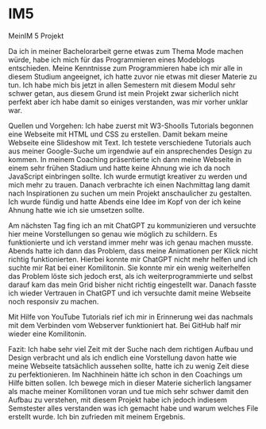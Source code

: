 # IM5
 MeinIM 5 Projekt

Da ich in meiner Bachelorarbeit gerne etwas zum Thema Mode machen würde, habe ich mich für das Programmieren eines Modeblogs entschieden.
Meine Kenntnisse zum Programmieren habe ich mir alle in diesem Studium angeeignet, ich hatte zuvor nie etwas mit dieser Materie zu tun. Ich habe mich bis jetzt in allen Semestern mit diesem Modul sehr schwer getan, aus diesem Grund ist mein Projekt zwar sicherlich nicht perfekt aber ich habe damit so einiges verstanden, was mir vorher unklar war.

Quellen und Vorgehen:
Ich habe zuerst mit W3-Shoolls Tutorials begonnen eine Webseite mit HTML und CSS zu erstellen. Damit bekam meine Webseite eine Slideshow mit Text.
Ich testete verschiedene Tutorials auch aus meiner Google-Suche um irgendwie auf ein ansprechendes Design zu kommen.
In meinem Coaching präsentierte ich dann meine Webseite in einem sehr frühen Stadium und hatte keine Ahnung wie ich da noch JavaScript einbringen sollte. 
Ich wurde ermutigt kreativer zu werden und mich mehr zu trauen. Danach verbrachte ich einen Nachmittag lang damit nach Inspirationen zu suchen um mein Projekt anschaulicher zu gestalten. Ich wurde fündig und hatte Abends eine Idee im Kopf von der ich keine Ahnung hatte wie ich sie umsetzen sollte.

Am nächsten Tag fing ich an mit ChatGPT zu kommunizieren und versuchte hier meine Vorstellungen so genau wie möglich zu schildern. Es funktionierte und ich verstand immer mehr was ich genau machen musste. Abends hatte ich dann das Problem, dass meine Animationen per Klick nicht richtig funktionierten. Hierbei konnte mir ChatGPT nicht mehr helfen und ich suchte mir Rat bei einer Komilitonin. Sie konnte mir ein wenig weiterhelfen das Problem löste sich jedoch erst, als ich weiterprogrammierte und selbst darauf kam das mein Grid bisher nicht richtig eingestellt war. Danach fasste ich wieder Vertrauen in ChatGPT und ich versuchte damit meine Webseite noch responsiv zu machen. 

Mit Hilfe von YouTube Tutorials rief ich mir in Erinnerung wei das nachmals mit dem Verbinden vom Webserver funktioniert hat. Bei GitHub half mir wieder eine Komilitonin. 

Fazit:
Ich habe sehr viel Zeit mit der Suche nach dem richtigen Aufbau und Design verbracht und als ich endlich eine Vorstellung davon hatte wie meine Webseite tatsächlich aussehen sollte, hatte ich zu wenig Zeit diese zu perfektionieren. Im Nachhinein hätte ich schon in den Coachings um Hilfe bitten sollen. Ich bewege mich in dieser Materie sicherlich langsamer als mache meiner Komilitonen voran und tue mich sehr schwer damit den Aufbau zu verstehen, mit diesem Projekt habe ich jedoch indiesem Semstester alles verstanden was ich gemacht habe und warum welches File erstellt wurde. 
Ich bin zufrieden mit meinem Ergebnis.

